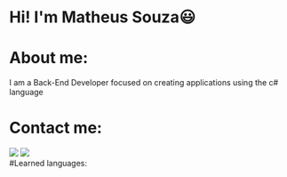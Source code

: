 # Hi! I'm Matheus Souza😃	
# About me: 
I am a Back-End Developer focused on creating applications using the c# language
# Contact me:
<div>
   <a href="https://www.linkedin.com/in/matheus-lima-8bb320203/" target = "_blank" ><img src="https://img.shields.io/badge/LinkedIn-0077B5?style=for-the-badge&logo=linkedin&logoColor=white"></a>
   <a href="https://github.com/matheus-dev-prog" target = "_blank" ><img src="https://img.shields.io/badge/GitHub-100000?style=for-the-badge&logo=github&logoColor=white"></a>
</div>
</div>
#Learned languages:
<div>
</div>
